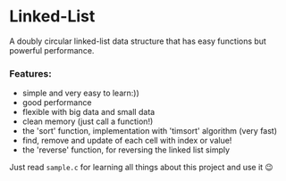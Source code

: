 # Linked-List
A doubly circular linked-list data structure that has easy functions but powerful performance.

### Features:
* simple and very easy to learn:))
* good performance
* flexible with big data and small data
* clean memory (just call a function!)
* the 'sort' function, implementation with 'timsort' algorithm (very fast)
* find, remove and update of each cell with index or value!
* the 'reverse' function, for reversing the linked list simply

Just read `sample.c` for learning all things about this project and use it :wink:
